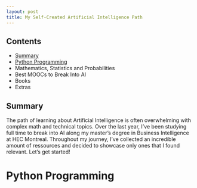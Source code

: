 ```yaml
---
layout: post
title: My Self-Created Artificial Intelligence Path
---
```


## Contents

* [Summary](##summary)
* <a href="#Python Programming">Python Programming</a>
* Mathematics, Statistics and Probabilities
* Best MOOCs to Break Into AI
* Books
* Extras

## Summary

The path of learning about Artificial Intelligence is often overwhelming with complex math and technical topics. Over the last year, I’ve been studying full time to break into AI along my master’s degree in Business Intelligence at HEC Montreal. Throughout my journey, I’ve collected an incredible amount of ressources and decided to showcase only ones that I found relevant. Let’s get started! 

# Python Programming
